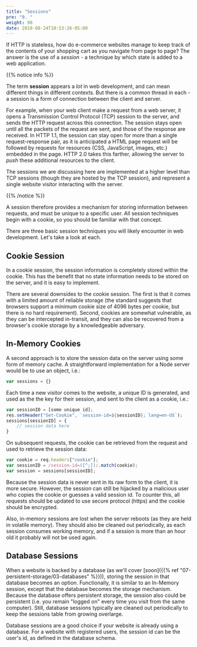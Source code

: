 ```yaml
---
title: "Sessions"
pre: "9. "
weight: 90
date: 2018-08-24T10:53:26-05:00
---
```


If HTTP is stateless, how do e-commerce websites manage to keep track of the contents of your shopping cart as you navigate from page to page? The answer is the use of a _session_ - a technique by which state is added to a web application.

{{% notice info %}}

The term **session** appears a _lot_ in web development, and can mean different things in different contexts.  But there is a common thread in each - a session is a form of connection between the client and server.

For example, when your web client make a request from a web server, it opens a Transmission Control Protocol (TCP) session to the server, and sends the HTTP request across this connection.  The session stays open until all the packets of the request are sent, and those of the response are received.  In HTTP 1.1, the session can stay open for more than a single request-response pair, as it is anticipated a HTML page request will be followed by requests for resources (CSS, JavaScript, images, etc.) embedded in the page.  HTTP 2.0 takes this farther, allowing the server to _push_ these additional resources to the client.

The sessions we are discussing here are implemented at a higher level than TCP sessions (though they are hosted by the TCP session), and represent a single website visitor interacting with the server.

{{% /notice %}}

A session therefore provides a mechanism for storing information between requests, and must be unique to a specific user.  All session techniques begin with a cookie, so you should be familiar with that concept.

There are three basic session techniques you will likely encounter in web development.  Let's take a look at each.

## Cookie Session

In a cookie session, the session information is completely stored within the cookie.  This has the benefit that no state information needs to be stored on the server, and it is easy to implement.  

There are several downsides to the cookie session.  The first is that it comes with a limited amount of reliable storage (the standard suggests that browsers support a minimum cookie size of 4096 bytes per cookie, but there is no hard requirement).  Second, cookies are somewhat vulnerable, as they can be intercepted in-transit, and they can also be recovered from a browser's cookie storage by a knowledgeable adversary.

## In-Memory Cookies

A second approach is to store the session data on the server using some form of memory cache.  A straightforward implementation for a Node server would be to use an object, i.e.:

```js
var sessions = {}
```

Each time a new visitor comes to the website, a unique ID is generated, and used as the the key for their session, and sent to the client as a cookie, i.e.:

```js
var sessionID = [some unique id];
res.setHeader("Set-Cookie", `session-id=${sessionID}; lang=en-US`);
sessions[sessionID] = {
    // session data here
}
```

On subsequent requests, the cookie can be retrieved from the request and used to retrieve the session data:

```js
var cookie = req.headers["cookie"];
var sessionID = /session-id=([^;])/.match(cookie);
var session = sessions[sessionID];
```

Because the session data is never sent in its raw form to the client, it is more secure.  However, the session can still be hijacked by a malicious user who copies the cookie or guesses a valid session id.  To counter this, all requests should be updated to use secure protocol (https) and the cookie should be encrypted.

Also, in-memory sessions are lost when the server reboots (as they are held in volatile memory).  They should also be cleaned out periodically, as each session consumes working memory, and if a session is more than an hour old it probably will not be used again.

## Database Sessions

When a website is backed by a database (as we'll cover [soon]({{% ref "07-persistent-storage/03-databases" %}})), storing the session in that database becomes an option.  Functionally, it is similar to an In-Memory session, except that the database becomes the storage mechanism.  Because the database offers persistent storage, the session also could be persistent (i.e. you remain "logged on" every time you visit from the same computer).  Still, database sessions typically are cleaned out periodically to keep the sessions table from growing overlarge.

Database sessions are a good choice if your website is already using a database.  For a website with registered users, the session id can be the user's id, as defined in the database schema.